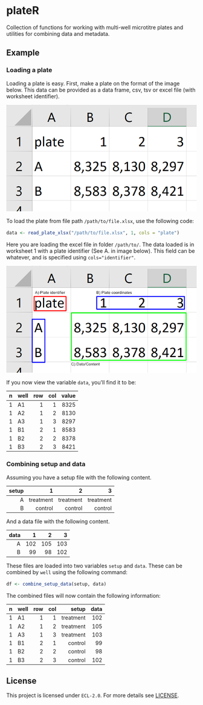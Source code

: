 # plateR

Collection of functions for working with multi-well microtitre plates and utilities for combining data and metadata.

## Example

### Loading a plate

Loading a plate is easy. First, make a plate on the format of the image below. This data can be provided as a data frame, csv, tsv or excel file (with worksheet identifier).

![image](assets/img/plate_example.png)

To load the plate from file path `/path/to/file.xlsx`, use the following code:

```r
data <- read_plate_xlsx("/path/to/file.xlsx", 1, cols = "plate")
```

Here you are loading the excel file in folder `/path/to/`. The data loaded is in worksheet 1 with a plate identifier (See A. in image below). This field can be whatever, and is specified using `cols="identifier"`.

![image](assets/img/plate_example_w_identity.png)

If you now view the variable `data`, you'll find it to be:

|    n | well |  row |  col | value |
| ---: | :--- | ---: | ---: | ----: |
|    1 | A1   |    1 |    1 |  8325 |
|    1 | A2   |    1 |    2 |  8130 |
|    1 | A3   |    1 |    3 |  8297 |
|    1 | B1   |    2 |    1 |  8583 |
|    1 | B2   |    2 |    2 |  8378 |
|    1 | B3   |    2 |    3 |  8421 |

### Combining setup and data

Assuming you have a setup file with the following content.

| setup |         1 |         2 |         3 |
| ----: | --------: | --------: | --------: |
|     A | treatment | treatment | treatment |
|     B |   control |   control |   control |

And a data file with the following content.

| data |    1 |    2 |    3 |
| ---: | ---: | ---: | ---: |
|    A |  102 |  105 |  103 |
|    B |   99 |   98 |  102 |

These files are loaded into two variables `setup` and `data`. These can be combined by `well` using the following command:

```r
df <- combine_setup_data(setup, data)
```

The combined files will now contain the following information:

|    n | well |  row |  col |     setup | data |
| ---: | :--- | ---: | ---: | --------: | ---: |
|    1 | A1   |    1 |    1 | treatment |  102 |
|    1 | A2   |    1 |    2 | treatment |  105 |
|    1 | A3   |    1 |    3 | treatment |  103 |
|    1 | B1   |    2 |    1 |   control |   99 |
|    1 | B2   |    2 |    2 |   control |   98 |
|    1 | B3   |    2 |    3 |   control |  102 |

## License

This project is licensed under `ECL-2.0`. For more details see [LICENSE](LICENSE).
